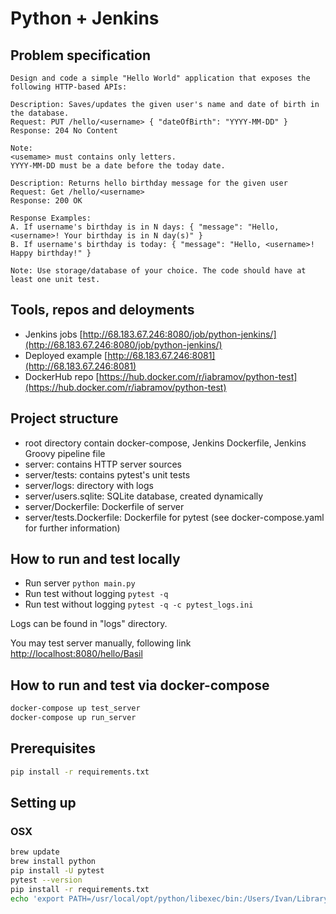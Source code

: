 # Python + Jenkins 

## Problem specification

```
Design and code a simple "Hello World" application that exposes the following HTTP-based APIs: 

Description: Saves/updates the given user's name and date of birth in the database. 
Request: PUT /hello/<username> { "dateOfBirth": "YYYY-MM-DD" }
Response: 204 No Content
 
Note:
<usemame> must contains only letters. 
YYYY-MM-DD must be a date before the today date. 

Description: Returns hello birthday message for the given user 
Request: Get /hello/<username> 
Response: 200 OK 

Response Examples: 
A. If username's birthday is in N days: { "message": "Hello, <username>! Your birthday is in N day(s)" } 
B. If username's birthday is today: { "message": "Hello, <username>! Happy birthday!" } 

Note: Use storage/database of your choice. The code should have at least one unit test. 
```

## Tools, repos and deloyments 

- Jenkins jobs [http://68.183.67.246:8080/job/python-jenkins/](http://68.183.67.246:8080/job/python-jenkins/)
- Deployed example [http://68.183.67.246:8081](http://68.183.67.246:8081)
- DockerHub repo [https://hub.docker.com/r/iabramov/python-test](https://hub.docker.com/r/iabramov/python-test)

## Project structure 

- root directory contain docker-compose, Jenkins Dockerfile, Jenkins Groovy pipeline file
- server: contains HTTP server sources
- server/tests: contains pytest's unit tests
- server/logs: directory with logs
- server/users.sqlite: SQLite database, created dynamically
- server/Dockerfile: Dockerfile of server
- server/tests.Dockerfile: Dockerfile for pytest (see docker-compose.yaml for further information)

## How to run and test locally

- Run server ```python main.py``` 
- Run test without logging ```pytest -q``` 
- Run test without logging ```pytest -q -c pytest_logs.ini``` 

Logs can be found in "logs" directory.

You may test server manually, following link [http://localhost:8080/hello/Basil](http://localhost:8080/hello/Basil)

## How to run and test via docker-compose
```bash
docker-compose up test_server
docker-compose up run_server
```

## Prerequisites
```bash
pip install -r requirements.txt
```

## Setting up

### OSX
```bash
brew update
brew install python
pip install -U pytest
pytest --version
pip install -r requirements.txt
echo 'export PATH=/usr/local/opt/python/libexec/bin:/Users/Ivan/Library/Python/3.7/bin:$PATH' >> ~/.bash_profile
```